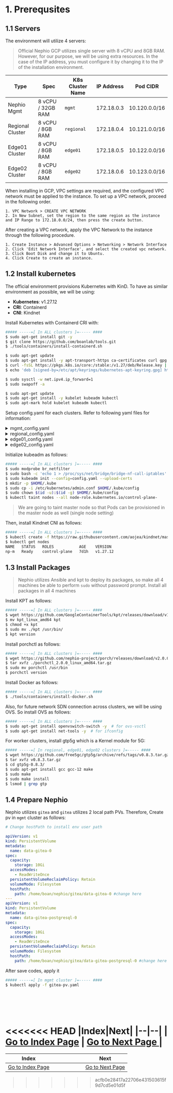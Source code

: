 # 1. Prerequsites
## 1.1 Servers
The environment will utilize 4 servers:
> Official Nephio GCP utilizes single server with 8 vCPU and 8GB RAM. However, for our purpose, we will be using extra resources. 
> In the case of the IP address, you must configure it by changing it to the IP of the installation environment.

|Type|Spec|K8s Cluster Name|IP Address|Pod CIDR|
|--|--|--|--|--|
|Nephio Mgmt|8 vCPU / 32GB RAM | `mgmt` | 172.18.0.3 | 10.120.0.0/16 |
|Regional Cluster|8 vCPU / 8GB RAM | `regional` | 172.18.0.4 | 10.121.0.0/16 |
|Edge01 Cluster|8 vCPU / 8GB RAM | `edge01` | 172.18.0.5 | 10.122.0.0/16 |
|Edge02 Cluster|8 vCPU / 8GB RAM | `edge02` | 172.18.0.6 | 10.123.0.0/16 |

When installing in GCP, VPC settings are required, and the configured VPC network must be applied to the instance.
To set up a VPC network, proceed in the following order.
```
1. VPC Network > CREATE VPC NETWORK
2. In New Subnet, set the region to the same region as the instance and IP Range to 172.18.0.0/24, then press the create button.
```

After creating a VPC network, apply the VPC Network to the instance through the following procedure.
```
1. Create Instance > Advanced Options > Networking > Network Interface
2. Click 'Edit Network Interface', and select the created vpc network.
3. Click Boot Disk and change it to Ubuntu.
4. Click Create to create an instance.
```

## 1.2 Install kubernetes
The official environment provisions Kubernetes with KinD. To have as similar environment as possible, we will be using:
- **Kubernetes**: v1.27.12
- **CRI**: Containerd
- **CNI**: Kindnet

 

Install Kubernetes with Containerd CRI with:
```bash
##### -----=[ In ALL clusters ]=----- ####
$ sudo apt-get install git -y
$ git clone https://github.com/boanlab/tools.git
$ ./tools/containers/install-containerd.sh

$ sudo apt-get update
$ sudo apt-get install -y apt-transport-https ca-certificates curl gpg
$ curl -fsSL https://pkgs.k8s.io/core:/stable:/v1.27/deb/Release.key | sudo gpg --dearmor -o /etc/apt/keyrings/kubernetes-apt-keyring.gpg
$ echo 'deb [signed-by=/etc/apt/keyrings/kubernetes-apt-keyring.gpg] https://pkgs.k8s.io/core:/stable:/v1.27/deb/ /' | sudo tee /etc/apt/sources.list.d/kubernetes.list

$ sudo sysctl -w net.ipv4.ip_forward=1
$ sudo swapoff -a

$ sudo apt-get update
$ sudo apt-get install -y kubelet kubeadm kubectl
$ sudo apt-mark hold kubelet kubeadm kubectl
```
Setup config.yaml for each clusters. Refer to following yaml files for information:

<details>
  <summary>mgmt_config.yaml</summary>
  
  ``` yaml
  apiVersion: kubeadm.k8s.io/v1beta3
  kind: ClusterConfiguration
  networking:
    podSubnet: "10.120.0.0/16"
  clusterName: "mgmt"
  ```
</details>

<details>
  <summary>regional_config.yaml</summary>
  
  ``` yaml
  apiVersion: kubeadm.k8s.io/v1beta3
  kind: ClusterConfiguration
  networking:
    podSubnet: "10.121.0.0/16" 
  clusterName: "regional"
  ```
</details>

<details>
  <summary>edge01_config.yaml</summary>
  
  ``` yaml
  apiVersion: kubeadm.k8s.io/v1beta3
  kind: ClusterConfiguration
  networking:
    podSubnet: "10.122.0.0/16" 
  clusterName: "edge01"
  ```
</details>

<details>
  <summary>edge02_config.yaml</summary>
  
  ``` yaml
  apiVersion: kubeadm.k8s.io/v1beta3
  kind: ClusterConfiguration
  networking:
    podSubnet: "10.123.0.0/16" 
  clusterName: "edge02"
  ```
</details>

Initialize kubeadm as follows:
```bash
##### -----=[ In ALL clusters ]=----- ####
$ sudo modprobe br_netfilter
$ sudo bash -c 'echo 1 > /proc/sys/net/bridge/bridge-nf-call-iptables'
$ sudo kubeadm init --config=config.yaml --upload-certs
$ mkdir -p $HOME/.kube
$ sudo cp -i /etc/kubernetes/admin.conf $HOME/.kube/config
$ sudo chown $(id -u):$(id -g) $HOME/.kube/config
$ kubectl taint nodes --all node-role.kubernetes.io/control-plane-
```
> We are going to taint master node so that Pods can be provisioned in the master node as well (single node setting)

Then, install Kindnet CNI as follows:
```bash
##### -----=[ In ALL clusters ]=----- ####
$ kubectl create -f https://raw.githubusercontent.com/aojea/kindnet/master/install-kindnet.yaml
$ kubectl get nodes
NAME   STATUS   ROLES           AGE    VERSION
np-m   Ready    control-plane   7d1h   v1.27.12
```

## 1.3 Install Packages
> Nephio utilizes Ansible and kpt to deploy its packages, so make all 4 machines be able to perform `sudo` without password prompt.
> Install all packages in all 4 machines

Install KPT as follows:
```bash
##### -----=[ In ALL clusters ]=----- ####
$ wget https://github.com/GoogleContainerTools/kpt/releases/download/v1.0.0-beta.44/kpt_linux_amd64
$ mv kpt_linux_amd64 kpt
$ chmod +x kpt
$ sudo mv ./kpt /usr/bin/
$ kpt version
```

Install porchctl as follows:
```bash
##### -----=[ In ALL clusters ]=----- ####
$ wget https://github.com/nephio-project/porch/releases/download/v2.0.0/porchctl_2.0.0_linux_amd64.tar.gz
$ tar xvfz ./porchctl_2.0.0_linux_amd64.tar.gz 
$ sudo mv porchctl /usr/bin
$ porchctl version
```

Install Docker as follows:
```bash
##### -----=[ In ALL clusters ]=----- ####
$ ./tools/containers/install-docker.sh
```

Also, for future network SDN connection across clusters, we will be using OVS. So install OVS as follows:
```bash
##### -----=[ In ALL clusters ]=----- ####
$ sudo apt-get install openvswitch-switch -y  # for ovs-vsctl
$ sudo apt-get install net-tools -y  # for ifconfig
```

For worker clusters, install gtp5g which is a Kernel module for 5G:
```bash
##### -----=[ In regional, edge01, edge02 clusters ]=----- ####
$ wget https://github.com/free5gc/gtp5g/archive/refs/tags/v0.8.3.tar.gz
$ tar xvfz v0.8.3.tar.gz
$ cd gtp5g-0.8.3/
$ sudo apt-get install gcc gcc-12 make
$ sudo make
$ sudo make install
$ lsmod | grep gtp
```

## 1.4 Prepare Nephio
Nephio utilizes `gitea` and `gitea` utilizes 2 local path PVs. Therefore, Create pv in `mgmt` cluster as follows:
```yaml
# Change hostPath to install env user path

apiVersion: v1
kind: PersistentVolume
metadata:
  name: data-gitea-0
spec:
  capacity:
    storage: 10Gi
  accessModes:
    - ReadWriteOnce
  persistentVolumeReclaimPolicy: Retain
  volumeMode: Filesystem
  hostPath:
    path: /home/boan/nephio/gitea/data-gitea-0 #change here
---
apiVersion: v1
kind: PersistentVolume
metadata:
  name: data-gitea-postgresql-0
spec:
  capacity:
    storage: 10Gi
  accessModes:
    - ReadWriteOnce
  persistentVolumeReclaimPolicy: Retain
  volumeMode: Filesystem
  hostPath:
    path: /home/boan/nephio/gitea/data-gitea-postgresql-0 #change here
```
After save codes, apply it
```bash
##### -----=[ In mgmt cluster ]=----- ####
$ kubectl apply -f gitea-pv.yaml
```
<br></br>
---
<<<<<<< HEAD
|Index|Next|
|--|--|
|[ Go to Index Page](README.md) | [ Go to Next Page ](2.initialize_nephio.md)|
=======
|Index|  |  |  |  |  |  |Next|
|--|--|--|--|--|--|--|--|
|[ Go to Index Page](README.md) |  |  |  |  |  |  | [ Go to Next Page ](2.initialize_nephio.md)|
>>>>>>> acfb0e28417a22706e431503615f9d7cd5e01d5f
